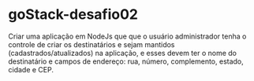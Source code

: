 ﻿# goStack-desafio02


Criar uma aplicação em NodeJs que que o usuário administrador tenha o controle de criar  os destinatários e sejam mantidos (cadastrados/atualizados) na aplicação, e esses devem ter o nome do destinatário e campos de endereço: rua, número, complemento, estado, cidade e CEP.
